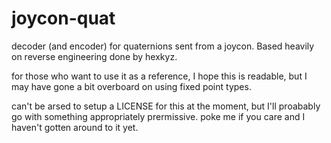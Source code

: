 # joycon-quat

decoder (and encoder) for quaternions sent from a joycon. Based heavily on reverse engineering done by hexkyz.

for those who want to use it as a reference, I hope this is readable, but I may have gone a bit overboard on
using fixed point types.

can't be arsed to setup a LICENSE for this at the moment,
but I'll proabably go with something appropriately prermissive.
poke me if you care and I haven't gotten around to it yet.